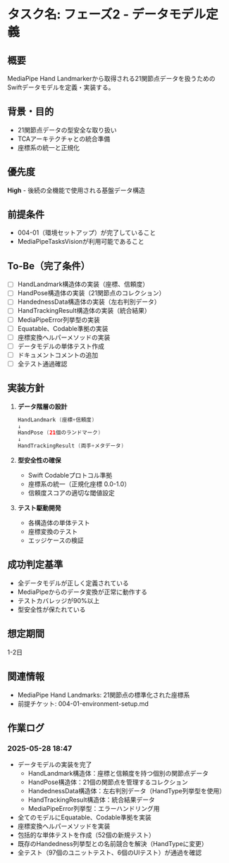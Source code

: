 # タスク名: フェーズ2 - データモデル定義

## 概要
MediaPipe Hand Landmarkerから取得される21関節点データを扱うためのSwiftデータモデルを定義・実装する。

## 背景・目的
- 21関節点データの型安全な取り扱い
- TCAアーキテクチャとの統合準備
- 座標系の統一と正規化

## 優先度
**High** - 後続の全機能で使用される基盤データ構造

## 前提条件
- 004-01（環境セットアップ）が完了していること
- MediaPipeTasksVisionが利用可能であること

## To-Be（完了条件）
- [ ] HandLandmark構造体の実装（座標、信頼度）
- [ ] HandPose構造体の実装（21関節点のコレクション）
- [ ] HandednessData構造体の実装（左右判別データ）
- [ ] HandTrackingResult構造体の実装（統合結果）
- [ ] MediaPipeError列挙型の実装
- [ ] Equatable、Codable準拠の実装
- [ ] 座標変換ヘルパーメソッドの実装
- [ ] データモデルの単体テスト作成
- [ ] ドキュメントコメントの追加
- [ ] 全テスト通過確認

## 実装方針
1. **データ階層の設計**
   ```swift
   HandLandmark (座標+信頼度) 
   ↓
   HandPose (21個のランドマーク)
   ↓ 
   HandTrackingResult (両手+メタデータ)
   ```

2. **型安全性の確保**
   - Swift Codableプロトコル準拠
   - 座標系の統一（正規化座標 0.0-1.0）
   - 信頼度スコアの適切な閾値設定

3. **テスト駆動開発**
   - 各構造体の単体テスト
   - 座標変換のテスト
   - エッジケースの検証

## 成功判定基準
- 全データモデルが正しく定義されている
- MediaPipeからのデータ変換が正常に動作する
- テストカバレッジが90%以上
- 型安全性が保たれている

## 想定期間
1-2日

## 関連情報
- MediaPipe Hand Landmarks: 21関節点の標準化された座標系
- 前提チケット: 004-01-environment-setup.md

## 作業ログ
### 2025-05-28 18:47
- データモデルの実装を完了
  - HandLandmark構造体：座標と信頼度を持つ個別の関節点データ
  - HandPose構造体：21個の関節点を管理するコレクション
  - HandednessData構造体：左右判別データ（HandType列挙型を使用）
  - HandTrackingResult構造体：統合結果データ
  - MediaPipeError列挙型：エラーハンドリング用
- 全てのモデルにEquatable、Codable準拠を実装
- 座標変換ヘルパーメソッドを実装
- 包括的な単体テストを作成（52個の新規テスト）
- 既存のHandedness列挙型との名前競合を解決（HandTypeに変更）
- 全テスト（97個のユニットテスト、6個のUIテスト）が通過を確認